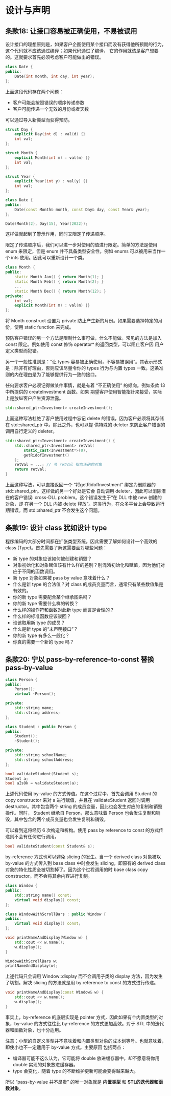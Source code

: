 # 设计与声明

## 条款18: 让接口容易被正确使用，不易被误用
设计接口的理想原则是，如果客户企图使用某个接口而没有获得他所预期的行为，这个代码就不应该通过编译；如果代码通过了编译，
它的作用就该是客户想要的。这就要求首先必须考虑客户可能做出的错误。

```cpp
class Date {
public:
    Date(int month, int day, int year);
};
```

上面这段代码存在两个问题：
- 客户可能会按照错误的顺序传递参数
- 客户可能传递一个无效的月份或者天数

可以通过导入新类型而获得预防。

```cpp
struct Day {
    explicit Day(int d) : val(d) {}
    int val;
};

struct Month {
    explicit Month(int m) : val(m) {}
    int val;
};

struct Year {
    explicit Year(int y) : val(y) {}
    int val;
};

class Date {
public:
    Date(const Month& month, const Day& day, const Year& year);
};

Date(Month(2), Day(15), Year(2022));
```

这样做就起到了警示作用，同时又限定了传递顺序。

限定了传递顺序后，我们可以进一步对使用的值进行限定。简单的方法是使用 enum 来限定，但是 enum 并不具备类型安全性，例如
enums 可以被用来当作一个 ints 使用。因此可以重新设计一个类。

```cpp
class Month {
public:
    static Month Jan() { return Month(1); }
    static Month Feb() { return Month(2); }
    ...
    static Month Dec() { return Month(12); }
private:
    int val;
    explicit Month(int m) : val(m) {}
};
```

将 Month construct 设置为 private 防止产生新的月份。如果需要选择特定的月份，使用 static function 来完成。

预防客户错误的另一个方法是限制什么事可做，什么不能做。常见的方法是加入 const 限定。例如使用 const 修饰 operator*
的返回类型，可以阻止客户因 用户定义类型而犯错。

另一个一般性准则是：“让 types 容易被正确使用，不容易被误用”。其表示形式是：除非有好理由，否则应该尽量令你的 types 
行为与内置 types 一致。这条准则的内在理由是为了能够提供行为一致的接口。

任何要求客户必须记得做某件事情，就是有着 “不正确使用” 的倾向。例如条款 13 中所提供的 createInvestment 函数。如果
期望客户使用智能指针来接受，实际上是放纵客户产生资源泄露。

```cpp
std::shared_ptr<Investment> createInvestment();
```

上面这种写法杜绝了客户使用过程中忘记 delete 的错误，因为客户必须将其存储在 std::shared_ptr 中。除此之外，也可以提
供特殊的 deleter 来防止客户错误的调用自行定义的 deleter。

```cpp
std::shared_ptr<Investment> createInvestment() {
    std::shared_ptr<Investment> retVal(
        static_cast<Investment*>(0),
        getRidofInvestment()
    );
    retVal = ...; // 令 retVal 指向正确的对象
    return retVal;
}
```

上面这种写法，可以直接返回一个 “将getRidofInvestment” 绑定为删除器的 std::shared_ptr。这样做的另一个好处是它会
自动调用 deleter，因此可以消除潜在的客户错误: cross-DLL problem。这个错误发生于“在 DLL 中被 new 创建的对象，却
在另一个 DLL 内被 delete 释放”。这类行为，在众多平台上会导致运行期错误。而 std::shared_ptr 不会发生这个问题。

## 条款19: 设计 class 犹如设计 type
程序编码的大部分时间都在扩张类型系统。因此需要了解如何设计一个高效的 class (Type)。首先需要了解这需要面对哪些问题：
- 新 type 的对象应该如何被创建和销毁？
- 对象初始化和对象赋值该有什么样的差别？别混淆初始化和赋值，因为他们对应于不同的函数调用。
- 新 type 对象如果被 pass by value 意味着什么？
- 什么是新 type 的合法值？对 class 的成员变量而言，通常只有某些数值集是有效的。
- 你的新 type 需要配合某个继承图系吗？
- 你的新 type 需要什么样的转换？
- 什么样的操作符和函数对此新 type 而言是合理的？
- 什么样的标准函数应该驳回？
- 谁该取用新 type 的成员？
- 什么是新 type 的“未声明接口”？
- 你的新 type 有多么一般化？
- 你真的需要一个新的 type 吗？

## 条款20: 宁以 pass-by-reference-to-const 替换 pass-by-value

```cpp
class Person {
public:
    Person();
    virtual ~Person();

private:
    std::string name;
    std::string address;
};

class Student : public Person {
public:
    Student();
    ~Student();

private:
    std::string schoolName;
    std::string schoolAddress;
};

bool validateStudent(Student s);
Student a;
bool aIsOk = validateStudent(a);
```

上述代码使用 by-value 的方式传值。在这个过程中，首先会调用 Student 的 copy constructor 来对 a 进行赋值，并且在
validateStudent 返回时调用 destructor。其中包含两个 string 的成员变量，因此也会发生对应的复制和销毁操作。同时，
Student 继承自 Person，那么意味着 Person 也会发生复制和销毁，其中包含的两个成员变量也会发生复制和销毁。

可以看到这将经历 6 次构造和析构。使用 pass by reference to const 的方式传递则不会有任何进行调用。

```cpp
bool validateStudent(const Student& s);
```

by-reference 方式也可以避免 slicing 的发生。当一个 derived class 对象被以 by-value 的方式传入到 base class 
中时会发生 slicing，即原有的 derived class 对象的特化性质全被切割掉了。因为这个过程调用的时 base class copy 
constructor。而不会将其余内容进行复制。

```cpp
class Window {
public:
    std::string name() const;
    virtual void display() const;
};

class WindowWithScrollBars : public Window {
public:
    virtual void display() const;
};

void printNameAndDisplay(Window w) {
    std::cout << w.name();
    w.display();
}

WindowWithScrollBars w;
printNameAndDisplay(w);
```

上述代码只会调用 Window::display 而不会调用子类的 display 方法，因为发生了切割。解决 slicing 的方法就是用 by 
reference to const 的方式进行传递。

```cpp
void printNameAndDisplay(const Window& w) {
    std::cout << w.name();
    w.display();
}
```

事实上，by-reference 的底层实现是 pointer 方式，因此如果有个内置类型的对象，by-value 的方式往往比 by-reference 
的方式更加高效。对于 STL 中的迭代器和函数对象，也十分适用。

注意：小型的自定义类型并不意味着和内置类型对象的成本划等号。也就意味着，即使小也不一定适用于 by-value 方式。主要原因
包括两点：
- 编译器可能不这么认为，它可能将 double 放进缓存器中，却不愿意将你用 double 实现的对象放进缓存器。
- type 会变化，随着 type 的不断维护更新可能会变得越来越大。

所以 “pass-by-value 并不昂贵” 的唯一对象就是 **内置类型** 和 **STL的迭代器和函数对象**。